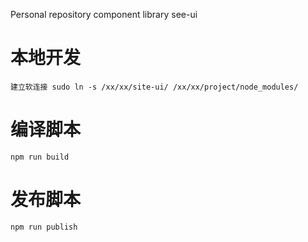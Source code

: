 Personal repository component library see-ui
# 本地开发
```
建立软连接 sudo ln -s /xx/xx/site-ui/ /xx/xx/project/node_modules/
```
# 编译脚本
```
npm run build
```
# 发布脚本
```
npm run publish
```